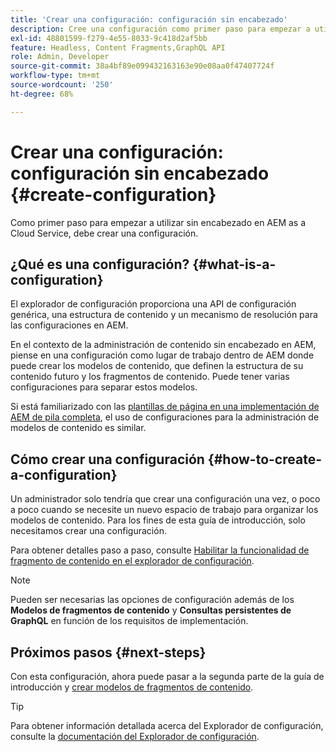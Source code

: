 ```yaml
---
title: 'Crear una configuración: configuración sin encabezado'
description: Cree una configuración como primer paso para empezar a utilizar sin encabezado en AEM as a Cloud Service.
exl-id: 48801599-f279-4e55-8033-9c418d2af5bb
feature: Headless, Content Fragments,GraphQL API
role: Admin, Developer
source-git-commit: 38a4bf89e099432163163e90e08aa0f47407724f
workflow-type: tm+mt
source-wordcount: '250'
ht-degree: 68%

---
```


# Crear una configuración: configuración sin encabezado {#create-configuration}

Como primer paso para empezar a utilizar sin encabezado en AEM as a Cloud Service, debe crear una configuración.

## ¿Qué es una configuración? {#what-is-a-configuration}

El explorador de configuración proporciona una API de configuración genérica, una estructura de contenido y un mecanismo de resolución para las configuraciones en AEM.

En el contexto de la administración de contenido sin encabezado en AEM, piense en una configuración como lugar de trabajo dentro de AEM donde puede crear los modelos de contenido, que definen la estructura de su contenido futuro y los fragmentos de contenido. Puede tener varias configuraciones para separar estos modelos.

Si está familiarizado con las [plantillas de página en una implementación de AEM de pila completa](/help/sites-cloud/authoring/page-editor/templates.md), el uso de configuraciones para la administración de modelos de contenido es similar.

## Cómo crear una configuración {#how-to-create-a-configuration}

Un administrador solo tendría que crear una configuración una vez, o poco a poco cuando se necesite un nuevo espacio de trabajo para organizar los modelos de contenido. Para los fines de esta guía de introducción, solo necesitamos crear una configuración.

Para obtener detalles paso a paso, consulte [Habilitar la funcionalidad de fragmento de contenido en el explorador de configuración](/help/sites-cloud/administering/content-fragments/setup.md#enable-content-fragment-functionality-configuration-browser).

>[!NOTE]
>
>Pueden ser necesarias las opciones de configuración además de los **Modelos de fragmentos de contenido** y **Consultas persistentes de GraphQL** en función de los requisitos de implementación.

## Próximos pasos {#next-steps}

Con esta configuración, ahora puede pasar a la segunda parte de la guía de introducción y [crear modelos de fragmentos de contenido](create-content-model.md).

>[!TIP]
>
>Para obtener información detallada acerca del Explorador de configuración, consulte la [documentación del Explorador de configuración](/help/implementing/developing/introduction/configurations.md).
